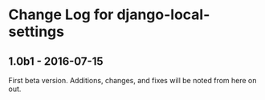 # Change Log for django-local-settings

## 1.0b1 - 2016-07-15

First beta version. Additions, changes, and fixes will be noted from here on out.
